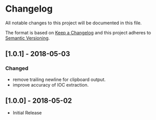 # Changelog
All notable changes to this project will be documented in this file.

The format is based on [Keep a Changelog](http://keepachangelog.com/en/1.0.0/)
and this project adheres to [Semantic Versioning](http://semver.org/spec/v2.0.0.html).


## [1.0.1] - 2018-05-03
### Changed
- remove trailing newline for clipboard output. 
- improve accuracy of IOC extraction. 


## [1.0.0] - 2018-05-02
- Initial Release
